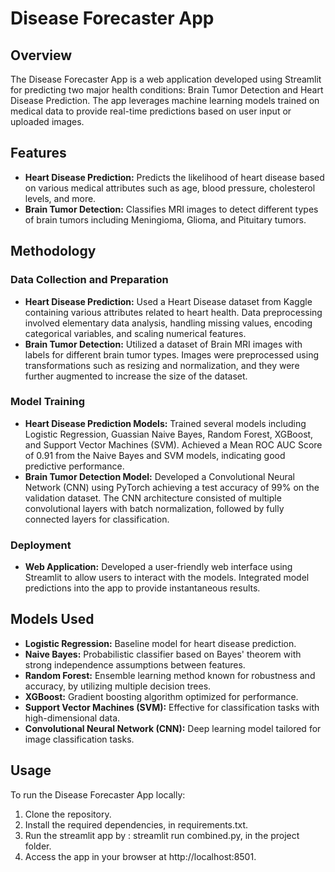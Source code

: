 # Disease Forecaster App

## Overview
The Disease Forecaster App is a web application developed using Streamlit for predicting two major health conditions: Brain Tumor Detection and Heart Disease Prediction. The app leverages machine learning models trained on medical data to provide real-time predictions based on user input or uploaded images.

## Features
- **Heart Disease Prediction:** Predicts the likelihood of heart disease based on various medical attributes such as age, blood pressure, cholesterol levels, and more.
- **Brain Tumor Detection:** Classifies MRI images to detect different types of brain tumors including Meningioma, Glioma, and Pituitary tumors.

## Methodology

### Data Collection and Preparation
- **Heart Disease Prediction:** Used a Heart Disease dataset from Kaggle containing various attributes related to heart health. Data preprocessing involved elementary data analysis, handling missing values, encoding categorical variables, and scaling numerical features.
- **Brain Tumor Detection:** Utilized a dataset of Brain MRI images with labels for different brain tumor types. Images were preprocessed using transformations such as resizing and normalization, and they were further augmented to increase the size of the dataset.

### Model Training
- **Heart Disease Prediction Models:** Trained several models including Logistic Regression, Guassian Naive Bayes, Random Forest, XGBoost, and Support Vector Machines (SVM). Achieved a Mean ROC AUC Score of 0.91 from the Naive Bayes and SVM models, indicating good predictive performance.
- **Brain Tumor Detection Model:** Developed a Convolutional Neural Network (CNN) using PyTorch achieving a test accuracy of 99% on the validation dataset. The CNN architecture consisted of multiple convolutional layers with batch normalization, followed by fully connected layers for classification.

### Deployment
- **Web Application:** Developed a user-friendly web interface using Streamlit to allow users to interact with the models. Integrated model predictions into the app to provide instantaneous results.

## Models Used
- **Logistic Regression:** Baseline model for heart disease prediction.
- **Naive Bayes:** Probabilistic classifier based on Bayes' theorem with strong independence assumptions between features.
- **Random Forest:** Ensemble learning method known for robustness and accuracy, by utilizing multiple decision trees.
- **XGBoost:** Gradient boosting algorithm optimized for performance.
- **Support Vector Machines (SVM):** Effective for classification tasks with high-dimensional data.
- **Convolutional Neural Network (CNN):** Deep learning model tailored for image classification tasks.

## Usage
To run the Disease Forecaster App locally:
1. Clone the repository.
2. Install the required dependencies, in requirements.txt.
3. Run the streamlit app by :  streamlit run combined.py, in the project folder.
4. Access the app in your browser at http://localhost:8501.



